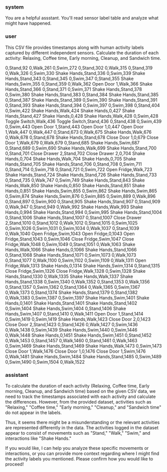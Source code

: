 ### system
You are a helpful assstant. You'll read sensor label table and analyze what might have happened.
### user

This CSV file provides timestamps along with human activity labels captured by different independent sensors.
Calculate the duration of each activity: Relaxing, Coffee time, Early morning, Cleanup, and Sandwich time.
    
0,Stand,92
0,Walk,261
0,Swim,272
0,Stand,302
0,Walk,315
0,Stand,319
0,Walk,326
0,Swim,330
Shake Hands,Stand,336
0,Swim,339
Shake Hands,Stand,343
0,Stand,345
0,Swim,347
0,Stand,355
Shake Hands,Swim,355
0,Stand,359
0,Walk,362
Open Door 1,Walk,366
Shake Hands,Stand,366
0,Stand,371
0,Swim,371
Shake Hands,Stand,378
0,Swim,380
Shake Hands,Stand,383
0,Stand,384
Shake Hands,Stand,385
0,Stand,387
Shake Hands,Stand,389
0,Swim,390
Shake Hands,Stand,391
0,Stand,393
Shake Hands,Stand,394
0,Swim,397
0,Swim,398
0,Stand,404
0,Swim,422
Shake Hands,Walk,424
Shake Hands,0,427
Shake Hands,Stand,427
Shake Hands,0,428
Shake Hands,Walk,428
0,Swim,428
Toggle Switch,Walk,436
Toggle Switch,Stand,436
0,Stand,438
0,Swim,439
0,Swim,443
Open Door 1,Stand,443
Open Door 1,0,447
Open Door 1,Walk,447
0,Walk,447
0,Stand,673
0,Walk,675
Shake Hands,Walk,676
0,Walk,678
0,Stand,678
Shake Hands,Stand,678
Close Door 1,0,679
Close Door 1,Walk,679
0,Walk,679
0,Stand,685
Shake Hands,Swim,687
0,Stand,689
0,Swim,690
Shake Hands,Walk,699
Shake Hands,Stand,700
0,Stand,701
Close Drawer 2,Stand,702
Close Drawer 2,0,704
Shake Hands,0,704
Shake Hands,Walk,704
Shake Hands,0,705
Shake Hands,Stand,705
Shake Hands,Stand,706
0,Stand,708
0,Swim,711
0,Stand,714
0,Swim,718
0,Stand,721
0,Swim,722
Open Fridge,Walk,723
Shake Hands,Stand,724
Shake Hands,Stand,726
Shake Hands,Stand,733
0,Stand,735
0,Walk,747
0,Swim,749
Shake Hands,Stand,843
Shake Hands,Walk,850
Shake Hands,0,850
Shake Hands,Stand,851
Shake Hands,0,851
Shake Hands,Swim,855
0,Swim,862
Shake Hands,Swim,865
0,Swim,874
Shake Hands,Swim,876
0,Swim,885
0,Swim,889
0,Walk,896
0,Stand,897
0,Swim,900
0,Stand,905
Shake Hands,Stand,907
0,Stand,909
0,Walk,947
0,Stand,949
0,Walk,992
Shake Hands,Walk,993
Shake Hands,0,994
Shake Hands,Stand,994
0,Swim,995
Shake Hands,Stand,1004
0,Stand,1006
Shake Hands,Stand,1007
0,Stand,1007
Close Drawer 2,Stand,1010
0,Stand,1012
0,Walk,1012
0,Stand,1015
0,Swim,1025
0,Swim,1026
0,Swim,1031
0,Swim,1034
0,Walk,1037
0,Stand,1039
0,Walk,1040
Open Fridge,Swim,1043
Open Fridge,0,1043
Open Fridge,Stand,1043
0,Swim,1046
Close Fridge,Swim,1047
Close Fridge,Walk,1048
0,Swim,1049
0,Stand,1051
0,Walk,1063
Shake Hands,Walk,1066
Shake Hands,0,1066
Shake Hands,Stand,1066
0,Stand,1068
Shake Hands,Stand,1071
0,Swim,1073
0,Walk,1073
0,Stand,1077
0,Walk,1100
0,Swim,1102
0,Swim,1109
0,Walk,1311
Open Fridge,Walk,1313
Shake Hands,0,1314
Shake Hands,Swim,1314
0,Stand,1315
Close Fridge,Swim,1326
Close Fridge,Walk,1328
0,Swim,1328
Shake Hands,Stand,1330
0,Walk,1335
Shake Hands,Walk,1337
Shake Hands,Stand,1338
0,Swim,1340
0,Walk,1352
0,Stand,1353
0,Walk,1356
0,Stand,1357
0,Swim,1362
0,Stand,1364
0,Walk,1365
0,Swim,1367
0,Walk,1373
0,Stand,1374
Shake Hands,Stand,1379
0,Stand,1382
0,Walk,1383
0,Swim,1387
0,Swim,1397
Shake Hands,Swim,1401
Shake Hands,0,1401
Shake Hands,Stand,1401
Shake Hands,Stand,1402
0,Swim,1404
Shake Hands,Swim,1404
0,Stand,1406
Shake Hands,Swim,1407
0,Stand,1410
0,Walk,1411
Open Door 1,Stand,1414
0,Swim,1419
0,Swim,1419
Shake Hands,Walk,1423
Close Door 2,0,1423
Close Door 2,Stand,1423
0,Stand,1426
0,Walk,1427
0,Swim,1436
0,Walk,1438
0,Swim,1439
Shake Hands,Swim,1440
0,Swim,1446
0,Walk,1448
Shake Hands,0,1451
Shake Hands,Swim,1451
0,Stand,1452
0,Walk,1453
0,Stand,1457
0,Walk,1460
0,Stand,1461
0,Walk,1463
0,Swim,1469
Shake Hands,Stand,1469
Shake Hands,Walk,1473
0,Swim,1473
Close Door 1,Walk,1476
Close Door 1,0,1476
Close Door 1,Swim,1476
0,Walk,1481
Shake Hands,Swim,1484
Shake Hands,Stand,1485
0,Swim,1489
0,Swim,1490
0,Swim,1504
0,Walk,1522

### assistant
To calculate the duration of each activity (Relaxing, Coffee time, Early morning, Cleanup, and Sandwich time) based on the given CSV data, we need to track the timestamps associated with each activity and calculate the differences. However, from the provided dataset, activities such as "Relaxing," "Coffee time," "Early morning," "Cleanup," and "Sandwich time" do not appear in the labels.

Thus, it seems there might be a misunderstanding or the relevant activities are represented differently in the data. The activities logged in the dataset appear to consist of movements such as "Stand," "Walk," "Swim," and interactions like "Shake Hands."

If you would like, I can help you analyze these specific movements or interactions, or you can provide more context regarding where I might find the activity labels you mentioned. Please confirm how you would like to proceed!
